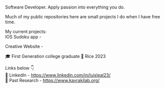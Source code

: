 Software Developer. Apply passion into everything you do.     
    
Much of my public repositories here are small projects I do when I have free time.   

My current projects:   
IOS Sudoku app -  

Creative Website -    
   
    
🎓 First Generation college graduate
🦉 Rice 2023

Links below 👇     
💼 LinkedIn - https://www.linkedin.com/in/luisleal23/      
🔬 Past Research - https://www.kavrakilab.org/
